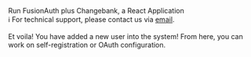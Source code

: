 <!-- TOP -->
<div class="top">
  <div class="scenario-title-section">
    <span class="scenario-title">Run FusionAuth plus Changebank, a React Application<br></span>
    <span class="scenario-subtitle">ℹ️ For technical support, please contact us via <a href="mailto:kirsten.hunter@fusionauth.io">email</a>.</span>
  </div>
</div>

<!-- CONTENT -->
<main>
    <br/>
    <div class="container px-4 py-2">
     <div class="row g-4 py-2 row-cols-1 row-cols-lg-1">
       Et voila!  You have added a new user into the system!  From here, you can work on self-registration or OAuth configuration.
     </div>
    </div>
</main>

